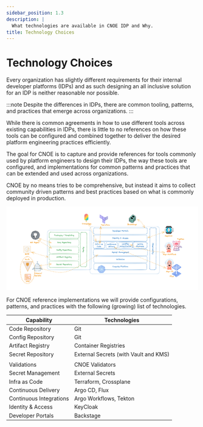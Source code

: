 ```yaml
---
sidebar_position: 1.3
description: |
  What technologies are available in CNOE IDP and Why.
title: Technology Choices
---
```


# Technology Choices

Every organization has slightly different requirements for their internal
developer platforms (IDPs) and as such designing an all inclusive solution for an IDP 
is neither reasonable nor possible.

:::note
Despite the differences in IDPs, there are common tooling, patterns, and practices that
emerge across organizations.
:::

While there is common agreements in how to use different tools across existing
capabilities in IDPs, there is little to no references on how these tools can be
configured and combined together to deliver the desired platform engineering
practices efficiently.

The goal for CNOE is to capture and provide references for tools commonly used by
platform engineers to design their IDPs, the way these tools are configured, and
implementations for common patterns and practices that can be extended and used
across organizations.

CNOE by no means tries to be comprehensive, but instead it aims to collect
community driven patterns and best practices based on what is commonly deployed
in production.

![overview](../idpbuilder/images/ref-impl.png)

For CNOE reference implementations we will provide configurations, patterns, and practices with the following
(growing) list of technologies.

| **Capability** | **Technologies** |
|-------------|--------------|
| Code Repository | Git |
| Config Repository | Git |
| Artifact Registry | Container Registries |
| Secret Repository | External Secrets (with Vault and KMS) |
|             |              |
| Validations | CNOE Validators |
| Secret Management | External Secrets |
| Infra as Code |Terraform, Crossplane |
| Continuous Delivery | Argo CD, Flux|
| Continuous Integrations | Argo Workflows, Tekton |
| Identity & Access | KeyCloak |
| Developer Portals | Backstage |

